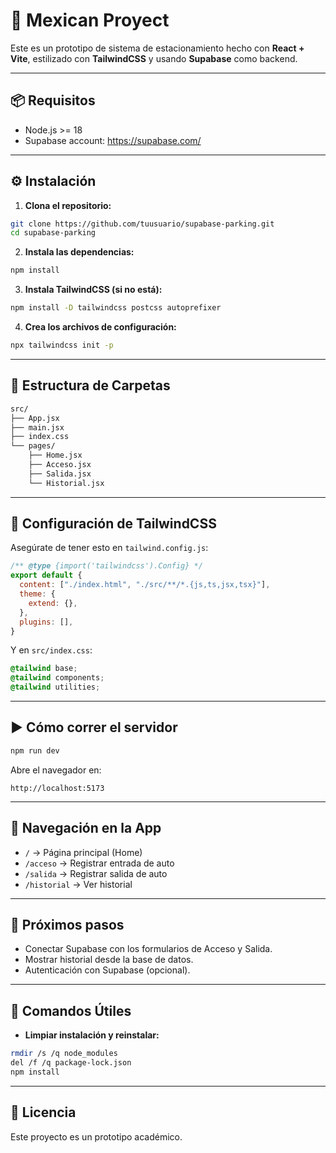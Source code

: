 # 🚗 Mexican Proyect

Este es un prototipo de sistema de estacionamiento hecho con **React + Vite**, estilizado con **TailwindCSS** y usando **Supabase** como backend.

---

## 📦 Requisitos

- Node.js >= 18
- Supabase account: https://supabase.com/

---

## ⚙️ Instalación

1. **Clona el repositorio:**

```bash
git clone https://github.com/tuusuario/supabase-parking.git
cd supabase-parking
```

2. **Instala las dependencias:**

```bash
npm install
```

3. **Instala TailwindCSS (si no está):**

```bash
npm install -D tailwindcss postcss autoprefixer
```

4. **Crea los archivos de configuración:**

```bash
npx tailwindcss init -p
```

---

## 📁 Estructura de Carpetas

```txt
src/
├── App.jsx
├── main.jsx
├── index.css
└── pages/
    ├── Home.jsx
    ├── Acceso.jsx
    ├── Salida.jsx
    └── Historial.jsx
```

---

## 🎨 Configuración de TailwindCSS

Asegúrate de tener esto en `tailwind.config.js`:

```js
/** @type {import('tailwindcss').Config} */
export default {
  content: ["./index.html", "./src/**/*.{js,ts,jsx,tsx}"],
  theme: {
    extend: {},
  },
  plugins: [],
}
```

Y en `src/index.css`:

```css
@tailwind base;
@tailwind components;
@tailwind utilities;
```

---

## ▶️ Cómo correr el servidor

```bash
npm run dev
```

Abre el navegador en:

```
http://localhost:5173
```

---

## 🔗 Navegación en la App

- `/` → Página principal (Home)
- `/acceso` → Registrar entrada de auto
- `/salida` → Registrar salida de auto
- `/historial` → Ver historial

---

## 🚀 Próximos pasos

- Conectar Supabase con los formularios de Acceso y Salida.
- Mostrar historial desde la base de datos.
- Autenticación con Supabase (opcional).

---

## 🧪 Comandos Útiles

- **Limpiar instalación y reinstalar:**

```bash
rmdir /s /q node_modules
del /f /q package-lock.json
npm install
```

---

## 📄 Licencia

Este proyecto es un prototipo académico.

